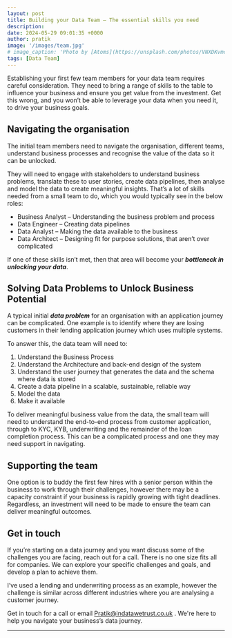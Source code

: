 ```yaml
---
layout: post
title: Building your Data Team – The essential skills you need
description: 
date: 2024-05-29 09:01:35 +0000
author: pratik
image: '/images/team.jpg'
# image_caption: 'Photo by [Atoms](https://unsplash.com/photos/VNXDKvmc8v4) on [Unsplash](https://unsplash.com/)'
tags: [Data Team]
---
```


Establishing your first few team members for your data team requires careful consideration. They need to bring a range of skills to the table to influence your business and ensure you get value from the investment. Get this wrong, and you won’t be able to leverage your data when you need it, to drive your business goals.

## Navigating the organisation

The initial team members need to navigate the organisation, different teams, understand business processes and recognise the value of the data so it can be unlocked. 

They will need to engage with stakeholders to understand business problems, translate these to user stories, create data pipelines, then analyse and model the data to create meaningful insights. That’s a lot of skills needed from a small team to do, which you would typically see in the below roles:

* Business Analyst – Understanding the business problem and process
* Data Engineer – Creating data pipelines
* Data Analyst – Making the data available to the business
* Data Architect – Designing fit for purpose solutions, that aren’t over complicated

If one of these skills isn’t met, then that area will become your ***bottleneck in unlocking your data***. 

## Solving Data Problems to Unlock Business Potential

A typical initial ***data problem*** for an organisation with an application journey can be complicated. One example is to identify where they are losing customers in their lending application journey which uses multiple systems.

To answer this, the data team will need to:
1. Understand the Business Process
2. Understand the Architecture and back-end design of the system
3. Understand the user journey that generates the data and the schema where data is stored
4. Create a data pipeline in a scalable, sustainable, reliable way
5. Model the data
6. Make it available

To deliver meaningful business value from the data, the small team will need to understand the end-to-end process from customer application, through to KYC, KYB, underwriting and the remainder of the loan completion process. This can be a complicated process and one they may need support in navigating.


## Supporting the team 

One option is to buddy the first few hires with a senior person within the business to work through their challenges, however there may be a capacity constraint if your business is rapidly growing with tight deadlines. Regardless, an investment will need to be made to ensure the team can deliver meaningful outcomes.

## Get in touch

If you’re starting on a data journey and you want discuss some of the challenges you are facing, reach out for a call. There is no one size fits all for companies. We can explore your specific challenges and goals, and develop a plan to achieve them.

I’ve used a lending and underwriting process as an example, however the challenge is similar across different industries where you are analysing a customer journey.

Get in touch for a call or email <a href = "mailto: Pratik@indatawetrust.co.uk">Pratik@indatawetrust.co.uk </a>. We're here to help you navigate your business’s data journey.

***

<!-- Calendly badge widget begin -->
<link href="https://assets.calendly.com/assets/external/widget.css" rel="stylesheet">
<script src="https://assets.calendly.com/assets/external/widget.js" type="text/javascript" async></script>
<script type="text/javascript">window.onload = function() { Calendly.initBadgeWidget({ url: 'https://calendly.com/pratik-idwt/30min', text: 'Arrange a call', color: '#0069ff', textColor: '#ffffff', branding: true }); }</script>
<!-- Calendly badge widget end -->
